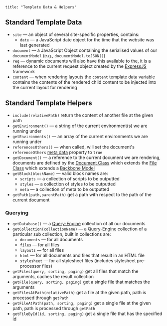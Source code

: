 ```
title: "Template Data & Helpers"
```

## Standard Template Data

- `site` &mdash; an object of several site-specific properties, contains:
	- `date` &mdash; a JavaScript date object for the time that the website was last generated
- `document` &mdash; a JavaScript Object containing the serialised values of our `documentModel` (e.g., `documentModel.toJSON()`)
- `req` &mdash; dynamic documents will also have this available to the, it is a reference to the current request object created by the [ExpressJS](http://expressjs.com/) framework
- `content` &mdash; when rendering layouts the `content` template data variable contains the contents of the rendered child content to be injected into the current layout for rendering

## Standard Template Helpers

- `include(relativePath)` return the content of another file at the given path
- `getEnvironment()` &mdash; a string of the current environment(s) we are running under
- `getEnvironments()` &mdash; an array of the current environments we are running under
- `referencesOthers()` &mdash; when called, will set the document's `referenceOthers` [meta data](/docpad/meta-data) property to `true`
- `getDocument()` &mdash; a reference to the current document we are rendering, documents are defined by the [Document Class](https://github.com/bevry/docpad/blob/master/src/lib/models/document.coffee) which extends the [File Class](https://github.com/bevry/docpad/blob/master/src/lib/models/file.coffee) which extends a [Backbone Model](http://documentcloud.github.com/backbone/#Model)
- `getBlock(blockName)` &mdash; valid block names are:
	- `scripts` &mdash; a collection of scripts to be outputted
	- `styles` &mdash; a collection of styles to be outputted
	- `meta` &mdash; a collection of meta to be outputted
- `getPath(path,parentPath)` get a path with respect to the path of the current document

### Querying

- `getDatabase()` &mdash; a [Query-Engine](https://github.com/bevry/query-engine) collection of all our documents
- `getCollection(collectionName)` &mdash; a [Query-Engine](https://github.com/bevry/query-engine) collection of a particular sub collection, built in collections are:
	- `documents` &mdash; for all documents
	- `files` &mdash; for all files
	- `layouts` &mdash; for all files
	- `html` &mdash; for all documents and files that result in an HTML file
	- `stylesheet` &mdash; for all stylesheet files (includes stylesheet pre-processor files)
- `getFiles(query, sorting, paging)` get all files that match the arguments, caches the result collection
- `getFile(query, sorting, paging)` get a single file that matches the arguments
- `getFilesAtPath(relativePath)` get a file at the given path, path is processed through `getPath`
- `getFileAtPath(path, sorting, paging)` get a single file at the given path, path is processed through `getPath`
- `getFileById(id, sorting, paging)` get a single file that has the specified id

